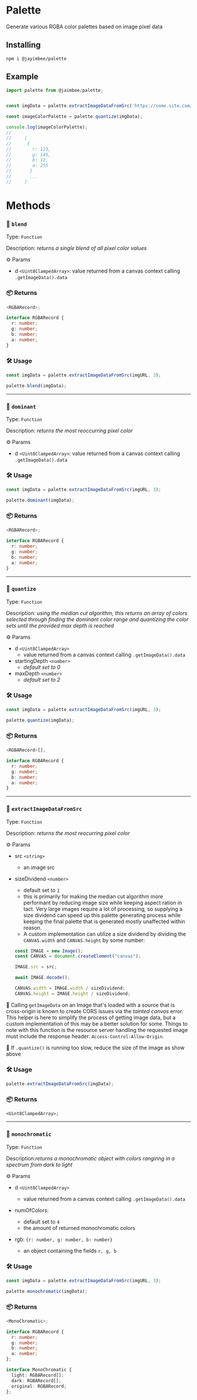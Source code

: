 # Palette

Generate various RGBA color palettes based on image pixel data

## Installing

```shell
npm i @jayimbee/palette
```

## Example

```typescript
import palette from @jaimbee/palette;


const imgData = palette.extractImageDataFromSrc('https://some.site.com/godzilla.png', 3);

const imageColorPalette = palette.quantize(imgData);

console.log(imageColorPalette);
//
//     [
//      {
//        r: 123,
//        g: 145,
//        b: 12,
//        a: 255
//       }
//       ...
//     ]
```

# Methods

### 🎨 `blend`

Type: `Function`

Description: _returns a single blend of all pixel color values_

⚙️ Params

- d `<Uint8ClampedArray>`: value returned from a canvas context calling `.getImageData().data`

### 📦 Returns

```typescript
<RGBARecord>;

interface RGBARecord {
  r: number;
  g: number;
  b: number;
  a: number;
}
```

### 🛠️ Usage

```typescript
const imgData = palette.extractImageDataFromSrc(imgURL, 3);

palette.blend(imgData);
```

---

### 🎨 `dominant`

Type: `Function`

Description: _returns the most reoccurring pixel color_

⚙️ Params

- d `<Uint8ClampedArray>`: value returned from a canvas context calling `.getImageData().data`

### 🛠️ Usage

```typescript
const imgData = palette.extractImageDataFromSrc(imgURL, 3);

palette.dominant(imgData);
```

### 📦 Returns

```typescript
<RGBARecord>;

interface RGBARecord {
  r: number;
  g: number;
  b: number;
  a: number;
}
```

---

### 🎨 `quantize`

Type: `Function`

Description: _using the median cut algorithm, this returns an array of colors selected through finding the dominant color range and quantizing the color sets until the provided max depth is reached_

⚙️ Params

- d `<Uint8ClampedArray>`
  - value returned from a canvas context calling `.getImageData().data`
- startingDepth `<number>`
  - _default set to 0_
- maxDepth `<number>`
  - _default set to 2_

### 🛠️ Usage

```typescript
const imgData = palette.extractImageDataFromSrc(imgURL, 3);

palette.quantize(imgData);
```

### 📦 Returns

```typescript
<RGBARecord>[];

interface RGBARecord {
  r: number;
  g: number;
  b: number;
  a: number;
}
```

---

### 🎨 `extractImageDataFromSrc`

Type: `Function`

Description: _returns the most reocurring pixel color_

⚙️ Params

- src `<string>`
  - an image src
- sizeDividend `<number>`

  - default set to `1`
  - this is primarily for making the median cut algorithm more performant by reducing image size while keeping aspect ration in tact. Very large images require a lot of processing, so supplying a size dividend can speed up this palette generating process while keeping the final palette that is generated mostly unaffected within reason.
  - A custom implementation can utilize a size dividend by dividing the `CANVAS.width` and `CANVAS.height` by some number:

  ```typescript
  const IMAGE = new Image();
  const CANVAS = document.createElement("canvas");

  IMAGE.src = src;

  await IMAGE.decode();

  CANVAS.width = IMAGE.width / sizeDividend;
  CANVAS.height = IMAGE.height / sizeDividend;
  ```

🚨 Calling `getImageData` on an Image that's loaded with a source that is cross-origin is known to create CORS issues via the _tainted canvas_ error. This helper is here to simplify the process of getting image data, but a custom implementation of this may be a better solution for some. Things to note with this function is the resource server handling the requested image must include the response header: `Access-Control-Allow-Origin`.

🛑 If `.quantize()` is running too slow, reduce the size of the image as show above

### 🛠️ Usage

```typescript
palette.extractImageDataFromSrc(imgData);
```

### 📦 Returns

```
<Uint8ClampedArray>;
```

---

### 🎨 `monochromatic`

Type: `Function`

Description:_returns a monochromatic object with colors ranginng in a spectrum from dark to light_

⚙️ Params

- d `<Uint8ClampedArray>`
  - value returned from a canvas context calling `.getImageData().data`
- numOfColors: <number>
  - default set to `4`
  - the amount of returned monochromatic colors
- rgb: `{r: number, g: number, b: number}`

  - an object containing the fields `r, g, b`

### 🛠️ Usage

```typescript
const imgData = palette.extractImageDataFromSrc(imgURL, 3);

palette.monochromatic(imgData);
```

### 📦 Returns

```typescript
<MonoChromatic>;

interface RGBARecord {
  r: number;
  g: number;
  b: number;
  a: number;
};

interface MonoChromatic {
  light: RGBARecord[];
  dark: RGBARecord[];
  original: RGBARecord;
};
```
